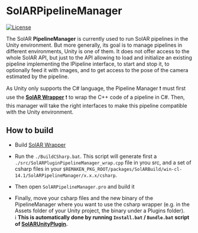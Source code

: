 # SolARPipelineManager

[![License](https://img.shields.io/github/license/SolARFramework/SolARPipelineManager?style=flat-square&label=License)](https://www.apache.org/licenses/LICENSE-2.0)

The SolAR **PipelineManager** is currently used to run SolAR pipelines in the Unity environment. But more generally, its goal is to manage pipelines in different environments, Unity is one of them. It does not offer access to the whole SolAR API, but just to the API allowing to load and initialize an existing pipeline implementing the IPipeline interface, to start and stop it, to optionally feed it with images, and to get access to the pose of the camera estimated by the pipeline.

As Unity only supports the C# language, the Pipeline Manager :exclamation: must first use the **[SolAR Wrapper](https://github.com/SolarFramework/SwigWrapper/)** :exclamation: to wrap the C++ code of a pipeline in C#. Then, this manager will take the right interfaces to make this pipeline compatible with the Unity environment.

## How to build

* Build [SolAR Wrapper](https://github.com/SolarFramework/SwigWrapper/)

* Run the `./BuildCSharp.bat`. This script will generate first a `./src/SolARPluginPipelineManager_wrap.cpp` file in yrou src, and a set of csharp files in your `$REMAKEN_PKG_ROOT/packages/SolARBuild/win-cl-14.1/SolARPipelineManager/x.x.x/csharp`.

* Then open `SolARPipelineManager.pro` and build it

* Finally, move your csharp files and the new binary of the PipelineManager where you want to use the csharp wrapper (e.g. in the Assets folder of your Unity project, the binary under a Plugins folder).   
:information_source: **This is automatically done by running `Install.bat` / `Bundle.bat` script of [SolARUnityPlugin](https://github.com/SolarFramework/SolARUnityPlugin).**